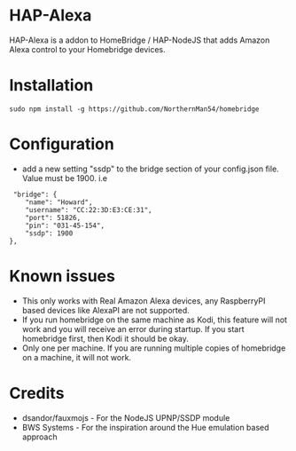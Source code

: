 
# HAP-Alexa

HAP-Alexa is a addon to HomeBridge / HAP-NodeJS that adds Amazon Alexa control to your Homebridge devices.


# Installation

```
sudo npm install -g https://github.com/NorthernMan54/homebridge
```

# Configuration

* add a new setting "ssdp" to the bridge section of your config.json file. Value must be 1900. i.e
 
```
 "bridge": {
    "name": "Howard",
    "username": "CC:22:3D:E3:CE:31",
    "port": 51826,
    "pin": "031-45-154",
    "ssdp": 1900
},
```

# Known issues

* This only works with Real Amazon Alexa devices, any RaspberryPI based devices like AlexaPI are not supported.
* If you run homebridge on the same machine as Kodi, this feature will not work and you will receive an error during startup. If you start homebridge first, then Kodi it should be okay.
* Only one per machine. If you are running multiple copies of homebridge on a machine, it will not work.

# Credits

* dsandor/fauxmojs - For the NodeJS UPNP/SSDP module
* BWS Systems - For the inspiration around the Hue emulation based approach
